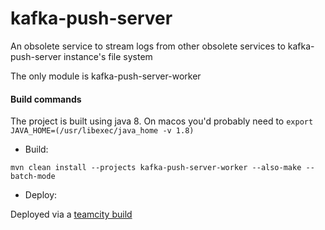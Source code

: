 kafka-push-server
================


An obsolete service to stream logs from other obsolete services to kafka-push-server instance's file system

The only module is kafka-push-server-worker

#### Build commands

The project is built using java 8. On macos you'd probably need to `export JAVA_HOME=(/usr/libexec/java_home -v 1.8)`

  * Build:

`mvn clean install --projects kafka-push-server-worker --also-make --batch-mode`

  * Deploy:

Deployed via a [teamcity build](https://t.vertis.yandex-team.ru/buildConfiguration/VerticalsBackend_KafkaPushServer_KafkaPushServerAutoreleaseArc?mode=builds)
